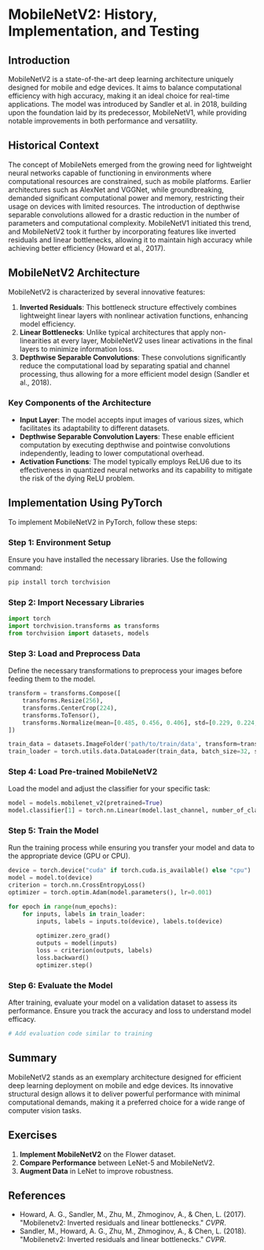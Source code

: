 # MobileNetV2: History, Implementation, and Testing

## Introduction
MobileNetV2 is a state-of-the-art deep learning architecture uniquely designed for mobile and edge devices. It aims to balance computational efficiency with high accuracy, making it an ideal choice for real-time applications. The model was introduced by Sandler et al. in 2018, building upon the foundation laid by its predecessor, MobileNetV1, while providing notable improvements in both performance and versatility.

## Historical Context
The concept of MobileNets emerged from the growing need for lightweight neural networks capable of functioning in environments where computational resources are constrained, such as mobile platforms. Earlier architectures such as AlexNet and VGGNet, while groundbreaking, demanded significant computational power and memory, restricting their usage on devices with limited resources. The introduction of depthwise separable convolutions allowed for a drastic reduction in the number of parameters and computational complexity. MobileNetV1 initiated this trend, and MobileNetV2 took it further by incorporating features like inverted residuals and linear bottlenecks, allowing it to maintain high accuracy while achieving better efficiency (Howard et al., 2017).

## MobileNetV2 Architecture
MobileNetV2 is characterized by several innovative features:
1. **Inverted Residuals**: This bottleneck structure effectively combines lightweight linear layers with nonlinear activation functions, enhancing model efficiency.
2. **Linear Bottlenecks**: Unlike typical architectures that apply non-linearities at every layer, MobileNetV2 uses linear activations in the final layers to minimize information loss.
3. **Depthwise Separable Convolutions**: These convolutions significantly reduce the computational load by separating spatial and channel processing, thus allowing for a more efficient model design (Sandler et al., 2018).

### Key Components of the Architecture
- **Input Layer**: The model accepts input images of various sizes, which facilitates its adaptability to different datasets.
- **Depthwise Separable Convolution Layers**: These enable efficient computation by executing depthwise and pointwise convolutions independently, leading to lower computational overhead.
- **Activation Functions**: The model typically employs ReLU6 due to its effectiveness in quantized neural networks and its capability to mitigate the risk of the dying ReLU problem.

## Implementation Using PyTorch
To implement MobileNetV2 in PyTorch, follow these steps:

### Step 1: Environment Setup
Ensure you have installed the necessary libraries. Use the following command:
```bash
pip install torch torchvision
```

### Step 2: Import Necessary Libraries
```python
import torch
import torchvision.transforms as transforms
from torchvision import datasets, models
```

### Step 3: Load and Preprocess Data
Define the necessary transformations to preprocess your images before feeding them to the model.
```python
transform = transforms.Compose([
    transforms.Resize(256),
    transforms.CenterCrop(224),
    transforms.ToTensor(),
    transforms.Normalize(mean=[0.485, 0.456, 0.406], std=[0.229, 0.224, 0.225]),
])

train_data = datasets.ImageFolder('path/to/train/data', transform=transform)
train_loader = torch.utils.data.DataLoader(train_data, batch_size=32, shuffle=True)
```

### Step 4: Load Pre-trained MobileNetV2
Load the model and adjust the classifier for your specific task:
```python
model = models.mobilenet_v2(pretrained=True)
model.classifier[1] = torch.nn.Linear(model.last_channel, number_of_classes)
```

### Step 5: Train the Model
Run the training process while ensuring you transfer your model and data to the appropriate device (GPU or CPU).
```python
device = torch.device("cuda" if torch.cuda.is_available() else "cpu")
model = model.to(device)
criterion = torch.nn.CrossEntropyLoss()
optimizer = torch.optim.Adam(model.parameters(), lr=0.001)

for epoch in range(num_epochs):
    for inputs, labels in train_loader:
        inputs, labels = inputs.to(device), labels.to(device)
        
        optimizer.zero_grad()
        outputs = model(inputs)
        loss = criterion(outputs, labels)
        loss.backward()
        optimizer.step()
```

### Step 6: Evaluate the Model
After training, evaluate your model on a validation dataset to assess its performance. Ensure you track the accuracy and loss to understand model efficacy.
```python
# Add evaluation code similar to training
```

## Summary
MobileNetV2 stands as an exemplary architecture designed for efficient deep learning deployment on mobile and edge devices. Its innovative structural design allows it to deliver powerful performance with minimal computational demands, making it a preferred choice for a wide range of computer vision tasks.

## Exercises
1. **Implement MobileNetV2** on the Flower dataset.
2. **Compare Performance** between LeNet-5 and MobileNetV2.
3. **Augment Data** in LeNet to improve robustness.

## References
- Howard, A. G., Sandler, M., Zhu, M., Zhmoginov, A., & Chen, L. (2017). "Mobilenetv2: Inverted residuals and linear bottlenecks." *CVPR*.
- Sandler, M., Howard, A. G., Zhu, M., Zhmoginov, A., & Chen, L. (2018). "Mobilenetv2: Inverted residuals and linear bottlenecks." *CVPR*.